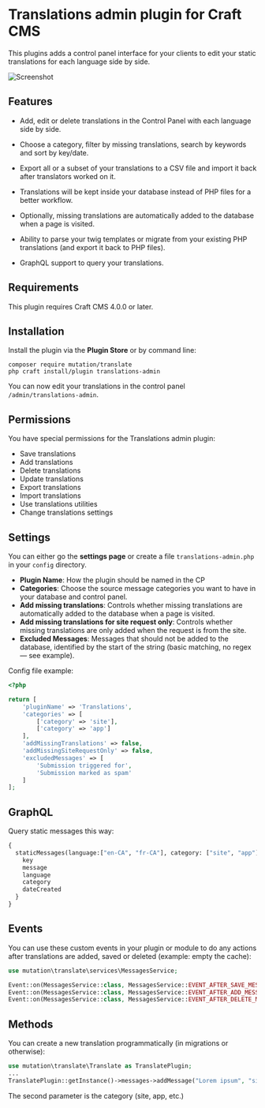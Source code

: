 # Translations admin plugin for Craft CMS

This plugins adds a control panel interface for your clients to edit your static translations for each language side by side.

![Screenshot](./img/translate-plugin-screenhot.jpg)

## Features

- Add, edit or delete translations in the Control Panel with each language side by side.

- Choose a category, filter by missing translations, search by keywords and sort by key/date.

- Export all or a subset of your translations to a CSV file and import it back after translators worked on it.

- Translations will be kept inside your database instead of PHP files for a better workflow.

- Optionally, missing translations are automatically added to the database when a page is visited.

- Ability to parse your twig templates or migrate from your existing PHP translations (and export it back to PHP files).

- GraphQL support to query your translations.

## Requirements

This plugin requires Craft CMS 4.0.0 or later.

## Installation

Install the plugin via the **Plugin Store** or by command line:
```
composer require mutation/translate
php craft install/plugin translations-admin
```

You can now edit your translations in the control panel `/admin/translations-admin`.

## Permissions

You have special permissions for the Translations admin plugin:
- Save translations
- Add translations
- Delete translations
- Update translations
- Export translations
- Import translations
- Use translations utilities
- Change translations settings

## Settings

You can either go the **settings page** or create a file `translations-admin.php` in your `config` directory.

- **Plugin Name**: How the plugin should be named in the CP
- **Categories**: Choose the source message categories you want to have in your database and control panel.
- **Add missing translations**: Controls whether missing translations are automatically added to the database when a page is visited.
- **Add missing translations for site request only**: Controls whether missing translations are only added when the request is from the site.
- **Excluded Messages**: Messages that should not be added to the database, identified by the start of the string (basic matching, no regex — see example).

Config file example:
```PHP
<?php

return [
    'pluginName' => 'Translations',
    'categories' => [
        ['category' => 'site'],
        ['category' => 'app']
    ],
    'addMissingTranslations' => false,
    'addMissingSiteRequestOnly' => false,
    'excludedMessages' => [
        'Submission triggered for',
        'Submission marked as spam'
    ]
];
```

## GraphQL

Query static messages this way:
```GRAPHQL
{
  staticMessages(language:["en-CA", "fr-CA"], category: ["site", "app"]) {
    key
    message
    language
    category
    dateCreated
  }
}
```

## Events

You can use these custom events in your plugin or module to do any actions after translations are added, saved or deleted (example: empty the cache):
```PHP
use mutation\translate\services\MessagesService;

Event::on(MessagesService::class, MessagesService::EVENT_AFTER_SAVE_MESSAGES, function (Event $e) { ... });
Event::on(MessagesService::class, MessagesService::EVENT_AFTER_ADD_MESSAGE, function (Event $e) { ... });
Event::on(MessagesService::class, MessagesService::EVENT_AFTER_DELETE_MESSAGES, function (Event $e) { ... });
```

## Methods

You can create a new translation programmatically (in migrations or otherwise):
```PHP
use mutation\translate\Translate as TranslatePlugin;
...
TranslatePlugin::getInstance()->messages->addMessage("Lorem ipsum", "site");
```
The second parameter is the category (site, app, etc.)
